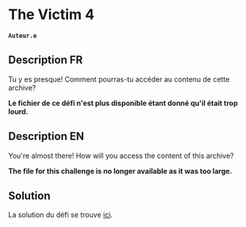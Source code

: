 # The Victim 4

**`Auteur.e`** [](https://github.com/chrichriGeorgie)

## Description FR
Tu y es presque! Comment pourras-tu accéder au contenu de cette archive?

**Le fichier de ce défi n'est plus disponible étant donné qu'il était trop lourd.**

## Description EN
You're almost there! How will you access the content of this archive?

**The file for this challenge is no longer available as it was too large.**

## Solution

La solution du défi se trouve [ici](solution/).
